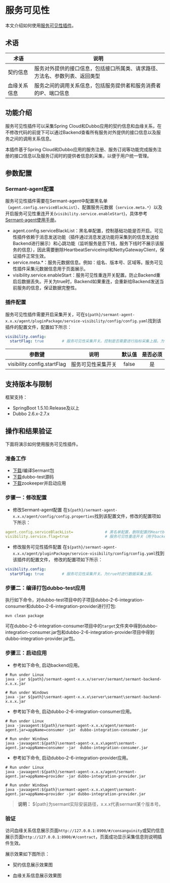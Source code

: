 # 服务可见性

本文介绍如何使用[服务可见性插件](https://github.com/huaweicloud/Sermant/tree/develop/sermant-plugins/sermant-service-visibility)。

## 术语

| 术语     | 说明                                     |
|--------|----------------------------------------|
| 契约信息   | 服务对外提供的接口信息，包括接口所属类、请求路径、方法名、参数列表、返回类型 |
| 血缘关系信息 | 服务之间的调用关系信息，包括服务提供者和服务消费者的IP、端口信息     |


## 功能介绍

服务可见性插件可以采集Spring Cloud和Dubbo应用的契约信息和血缘关系，在不修改代码的前提下可以通过Backend查看所有服务对外提供的接口信息以及服务之间的调用关系信息。

本插件基于Spring Cloud和Dubbo应用的服务注册、服务订阅等功能完成服务注册的接口信息以及服务订阅时的提供者信息的采集，以便于用户统一管理。

## 参数配置

### Sermant-agent配置
服务可见性插件需要在Sermant-agent中配置黑名单（`agent.config.serviceBlackList`）、配置服务元数据（`service.meta.*`）以及开启服务可见性重连开关(`visibility.service.enableStart`)，具体参考[Sermant-agent使用手册](../user-guide/sermant-agent.md#sermant-agent使用参数配置)。

- agent.config.serviceBlackList：黑名单配置，控制基础功能是否开启。可见性插件依赖于消息发送功能（插件通过消息发送功能将采集到的信息发送给Backend进行展示）和心跳功能（监听服务是否下线，服务下线时不展示该服务的信息），因此需要删除HeartbeatServiceImpl和NettyGatewayClient，保证插件正常生效。
- service.meta.*：服务元数据信息。例如：组名、版本号、区域等。服务可见性插件采集元数据信息用于页面展示。
- visibility.service.enableStart：服务可见性重连开关配置。防止Backend重启后数据丢失。开关为true时，Backend如果重连，会重新给Backend发送当前服务的信息，保证数据完整性。

### 插件配置
服务可见性插件需要开启采集开关，可在`${path}/sermant-agent-x.x.x/agent/pluginPackage/service-visibility/config/config.yaml`找到该插件的配置文件，配置如下所示：

```yaml
visibility.config:
  startFlag: true        # 服务可见性采集开关。控制是否需要进行指标采集上报。为true时插件进行数据采集上报，为false时则不进行数据采集上报。
```

|             参数键             |    说明     |  默认值  | 是否必须 |
|:---------------------------:|:---------:|:-----:|:----:|
| visibility.config.startFlag | 服务可见性采集开关 | false |  是   |

## 支持版本与限制

框架支持：
- SpringBoot 1.5.10.Release及以上
- Dubbo 2.6.x-2.7.x

## 操作和结果验证

下面将演示如何使用服务可见性插件。

### 准备工作

- [下载](https://github.com/huaweicloud/Sermant/releases)/编译Sermant包
- [下载](https://github.com/huaweicloud/Sermant/tree/develop/sermant-integration-tests/dubbo-test)dubbo-test源码
- [下载](https://zookeeper.apache.org/releases.html)zookeeper并启动应用

### 步骤一：修改配置

- 修改Sermant-agent配置
在`${path}/sermant-agent-x.x.x/agent/config/config.properties`找到该配置文件，修改的配置项如下所示：

```yaml
agent.config.serviceBlackList=              # 黑名单配置，删除配置的HeartbeatServiceImpl和NettyGatewayClient。
visibility.service.flag=true                # 服务可见性重连开关（用于backend重连时将全部信息发送给backend，防止backend重启后数据丢失）。
```

- 修改服务可见性插件配置
在`${path}/sermant-agent-x.x.x/agent/pluginPackage/service-visibility/config/config.yaml`找到该插件的配置文件， 修改的配置项如下所示：
```yaml
visibility.config:
  startFlag: true        # 服务可见性采集开关。为true时进行数据采集上报。
```

### 步骤二：编译打包dubbo-test应用

执行如下命令，对dubbo-test项目中的子项目dubbo-2-6-integration-consumer和dubbo-2-6-integration-provider进行打包:

```shell
mvn clean package
```

可在dubbo-2-6-integration-consumer项目中的`target`文件夹中得到dubbo-integration-consumer.jar包和dubbo-2-6-integration-provider项目中得到dubbo-integration-provider.jar包。

### 步骤三：启动应用

- 参考如下命令, 启动backend应用。

```shell
# Run under Linux
java -jar ${path}/sermant-agent-x.x.x/server/sermant/sermant-backend-x.x.x.jar
```

```shell
# Run under Windows
java -jar ${path}\sermant-agent-x.x.x\server\sermant\sermant-backend-x.x.x.jar
```

- 参考如下命令, 启动dubbo-2-6-integration-consumer应用。

```shell
# Run under Linux
java -javaagent:${path}/sermant-agent-x.x.x/agent/sermant-agent.jar=appName=consumer -jar  dubbo-integration-consumer.jar
```

```shell
# Run under Windows
java -javaagent:${path}\sermant-agent-x.x.x\agent\sermant-agent.jar=appName=consumer -jar  dubbo-integration-consumer.jar
```

- 参考如下命令, 启动dubbo-2-6-integration-provider应用。

```shell
# Run under Linux
java -javaagent:${path}/sermant-agent-x.x.x/agent/sermant-agent.jar=appName=provider -jar dubbo-integration-provider.jar
```

```shell
# Run under Windows
java -javaagent:${path}\sermant-agent-x.x.x\agent\sermant-agent.jar=appName=provider -jar dubbo-integration-provider.jar
```
> **说明：** ${path}为sermant实际安装路径，x.x.x代表sermant某个版本号。

### 验证

访问血缘关系信息展示页面`http://127.0.0.1:8900/#/consanguinity`或契约信息展示页面`http://127.0.0.1:8900/#/contract`，页面成功显示采集信息则说明插件生效。

展示效果如下图所示：

- 契约信息展示效果图
<MyImage src="/docs-img/visibility-contarct.png"/>

- 血缘关系信息展示效果图
<MyImage src="/docs-img/visibility-consanguinity.png"/>